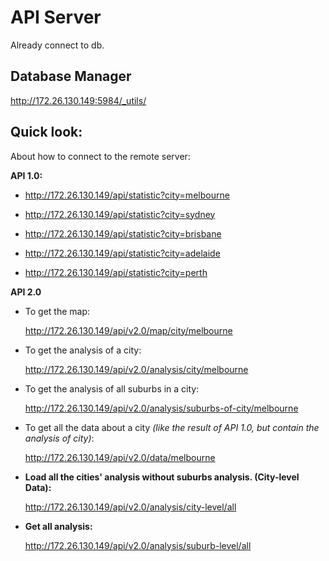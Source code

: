 # API Server

Already connect to db.

## Database Manager
http://172.26.130.149:5984/_utils/



## Quick look:

About how to connect to the remote server:

**API 1.0:**

- http://172.26.130.149/api/statistic?city=melbourne

- http://172.26.130.149/api/statistic?city=sydney

- http://172.26.130.149/api/statistic?city=brisbane

- http://172.26.130.149/api/statistic?city=adelaide

- http://172.26.130.149/api/statistic?city=perth

**API 2.0**

- To get the map:

  http://172.26.130.149/api/v2.0/map/city/melbourne

- To get the analysis of a city: 

  http://172.26.130.149/api/v2.0/analysis/city/melbourne

- To get the analysis of all suburbs in a city: 

  http://172.26.130.149/api/v2.0/analysis/suburbs-of-city/melbourne

- To get all the data about a city *(like the result of API 1.0, but contain the analysis of city)*: 

  http://172.26.130.149/api/v2.0/data/melbourne

- **Load all the cities' analysis without suburbs analysis. (City-level Data):**

  http://172.26.130.149/api/v2.0/analysis/city-level/all

- **Get all analysis:**

  http://172.26.130.149/api/v2.0/analysis/suburb-level/all
